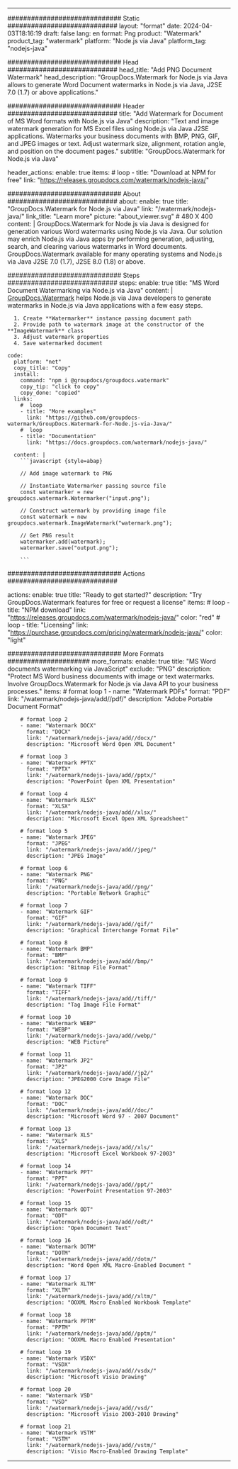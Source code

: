 
---
############################# Static ############################
layout: "format"
date:  2024-04-03T18:16:19
draft: false
lang: en
format: Png
product: "Watermark"
product_tag: "watermark"
platform: "Node.js via Java"
platform_tag: "nodejs-java"

############################# Head ############################
head_title: "Add PNG Document Watermark"
head_description: "GroupDocs.Watermark for Node.js via Java allows to generate Word Document watermarks in Node.js via Java, J2SE 7.0 (1.7) or above applications."

############################# Header ############################
title: "Add Watermark for Document of MS Word formats with Node.js via Java" 
description: "Text and image watermark generation for MS Excel files using Node.js via Java J2SE applications. Watermarks your business documents with BMP, PNG, GIF, and JPEG images or text. Adjust watermark size, alignment, rotation angle, and position on the document pages."
subtitle: "GroupDocs.Watermark for Node.js via Java" 

header_actions:
  enable: true
  items:
    #  loop
    - title: "Download at NPM for free"
      link: "https://releases.groupdocs.com/watermark/nodejs-java/"
      
############################# About ############################
about:
    enable: true
    title: "GroupDocs.Watermark for Node.js via Java"
    link: "/watermark/nodejs-java/"
    link_title: "Learn more"
    picture: "about_viewer.svg" # 480 X 400
    content: |
       GroupDocs.Watermark for Node.js via Java is designed for generation various Word watermarks using Node.js via Java. Our solution may enrich Node.js via Java apps by performing generation, adjusting, search, and clearing various watermarks in Word documents. GroupDocs.Watermark available for many operating systems and Node.js via Java J2SE 7.0 (1.7), J2SE 8.0 (1.8) or above.

############################# Steps ############################
steps:
    enable: true
    title: "MS Word Document Watermarking via Node.js via Java"
    content: |
      [GroupDocs.Watermark](https://products.groupdocs.com/watermark/nodejs-java/) helps Node.js via Java developers to generate watermarks in Node.js via Java applications with a few easy steps.
      
      1. Create **Watermarker** instance passing document path
      2. Provide path to watermark image at the constructor of the **ImageWatermark** class
      3. Adjust watermark properties
      4. Save watermarked document
   
    code:
      platform: "net"
      copy_title: "Copy"
      install:
        command: "npm i @groupdocs/groupdocs.watermark"
        copy_tip: "click to copy"
        copy_done: "copied"
      links:
        #  loop
        - title: "More examples"
          link: "https://github.com/groupdocs-watermark/GroupDocs.Watermark-for-Node.js-via-Java/"
        #  loop
        - title: "Documentation"
          link: "https://docs.groupdocs.com/watermark/nodejs-java/"
          
      content: |
        ```javascript {style=abap}

        // Add image watermark to PNG

        // Instantiate Watermarker passing source file
        const watermarker = new groupdocs.watermark.Watermarker("input.png");
        
        // Construct watermark by providing image file
        const watermark = new groupdocs.watermark.ImageWatermark("watermark.png");

        // Get PNG result
        watermarker.add(watermark);
        watermarker.save("output.png");
        
        ```            

############################# Actions ############################

actions:
  enable: true
  title: "Ready to get started?"
  description: "Try GroupDocs.Watermark features for free or request a license"
  items:
    #  loop
    - title: "NPM download"
      link: "https://releases.groupdocs.com/watermark/nodejs-java/"
      color: "red"
        #  loop
    - title: "Licensing"
      link: "https://purchase.groupdocs.com/pricing/watermark/nodejs-java/"
      color: "light"


############################# More Formats #####################
more_formats:
    enable: true
    title: "MS Word documents watermarking via JavaScript"
    exclude: "PNG"
    description: "Protect MS Word business documents with image or text watermarks. Involve GroupDocs.Watermark for Node.js via Java API to your business processes."
    items: 
        # format loop 1
        - name: "Watermark PDFs"
          format: "PDF"
          link: "/watermark/nodejs-java/add//pdf/"
          description: "Adobe Portable Document Format"

        # format loop 2
        - name: "Watermark DOCX"
          format: "DOCX"
          link: "/watermark/nodejs-java/add//docx/"
          description: "Microsoft Word Open XML Document"

        # format loop 3
        - name: "Watermark PPTX"
          format: "PPTX"
          link: "/watermark/nodejs-java/add//pptx/"
          description: "PowerPoint Open XML Presentation"

        # format loop 4
        - name: "Watermark XLSX"
          format: "XLSX"
          link: "/watermark/nodejs-java/add//xlsx/"
          description: "Microsoft Excel Open XML Spreadsheet"

        # format loop 5
        - name: "Watermark JPEG"
          format: "JPEG"
          link: "/watermark/nodejs-java/add//jpeg/"
          description: "JPEG Image"

        # format loop 6
        - name: "Watermark PNG"
          format: "PNG"
          link: "/watermark/nodejs-java/add//png/"
          description: "Portable Network Graphic"

        # format loop 7
        - name: "Watermark GIF"
          format: "GIF"
          link: "/watermark/nodejs-java/add//gif/"
          description: "Graphical Interchange Format File"

        # format loop 8
        - name: "Watermark BMP"
          format: "BMP"
          link: "/watermark/nodejs-java/add//bmp/"
          description: "Bitmap File Format"

        # format loop 9
        - name: "Watermark TIFF"
          format: "TIFF"
          link: "/watermark/nodejs-java/add//tiff/"
          description: "Tag Image File Format"

        # format loop 10
        - name: "Watermark WEBP"
          format: "WEBP"
          link: "/watermark/nodejs-java/add//webp/"
          description: "WEB Picture"

        # format loop 11
        - name: "Watermark JP2"
          format: "JP2"
          link: "/watermark/nodejs-java/add//jp2/"
          description: "JPEG2000 Core Image File"

        # format loop 12
        - name: "Watermark DOC"
          format: "DOC"
          link: "/watermark/nodejs-java/add//doc/"
          description: "Microsoft Word 97 - 2007 Document"

        # format loop 13
        - name: "Watermark XLS"
          format: "XLS"
          link: "/watermark/nodejs-java/add//xls/"
          description: "Microsoft Excel Workbook 97-2003"

        # format loop 14
        - name: "Watermark PPT"
          format: "PPT"
          link: "/watermark/nodejs-java/add//ppt/"
          description: "PowerPoint Presentation 97-2003"

        # format loop 15
        - name: "Watermark ODT"
          format: "ODT"
          link: "/watermark/nodejs-java/add//odt/"
          description: "Open Document Text"

        # format loop 16
        - name: "Watermark DOTM"
          format: "DOTM"
          link: "/watermark/nodejs-java/add//dotm/"
          description: "Word Open XML Macro-Enabled Document "

        # format loop 17
        - name: "Watermark XLTM"
          format: "XLTM"
          link: "/watermark/nodejs-java/add//xltm/"
          description: "OOXML Macro Enabled Workbook Template"

        # format loop 18
        - name: "Watermark PPTM"
          format: "PPTM"
          link: "/watermark/nodejs-java/add//pptm/"
          description: "OOXML Macro Enabled Presentation"

        # format loop 19
        - name: "Watermark VSDX"
          format: "VSDX"
          link: "/watermark/nodejs-java/add//vsdx/"
          description: "Microsoft Visio Drawing"

        # format loop 20
        - name: "Watermark VSD"
          format: "VSD"
          link: "/watermark/nodejs-java/add//vsd/"
          description: "Microsoft Visio 2003-2010 Drawing"

        # format loop 21
        - name: "Watermark VSTM"
          format: "VSTM"
          link: "/watermark/nodejs-java/add//vstm/"
          description: "Visio Macro-Enabled Drawing Template"



---